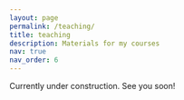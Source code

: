 ```yaml
---
layout: page
permalink: /teaching/
title: teaching
description: Materials for my courses
nav: true
nav_order: 6
---
```


Currently under construction. See you soon!
